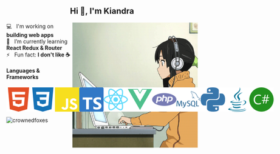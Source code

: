 <h2 align="center">Hi 👋, I'm Kiandra</h2>

<img src="images/laptop-girl.gif" width="330px" align="right"/>

💻 &nbsp; I'm working on **building web apps**  
🌱 &nbsp; I’m currently learning **React Redux & Router**  
⚡ &nbsp; Fun fact: **I don't like ☕️**

<h4>Languages & Frameworks</h4>
<p style="display:flex;flex-direction:row"><img src="images/html.svg"/>
<img src="images/css.svg"/>
<img src="images/javascript.svg"/>
<img src="images/typescript.svg"/>
<img src="images/react.svg"/>
<img src="images/vue.svg"/>
<img src="images/php.svg"/>
<img src="images/mysql.svg"/>
<img src="images/python.svg"/>
<img src="images/java.svg"/>
<img src="images/csharp.svg"/></p>

<p><img src="https://github-readme-stats.vercel.app/api/top-langs?username=crownedfoxes&langs_count=8&show_icons=true&locale=en&layout=compact" alt="crownedfoxes" /></p>